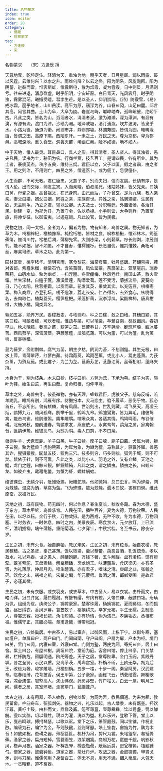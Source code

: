 ```yaml
---
title: 名物蒙求
index: true
icon: editor
order: 28
category:
  - 儒藏
  - 启蒙蒙学
tag:
  - 方逢辰
  - 宋
---
```


名物蒙求　　（宋）方逢辰 撰  

天尊地卑，乾坤定住。轻清为天，重浊为地。丽乎天者，日月星辰。润以雨露，鼓以风霆。云维何兴？以水之升。雨维何降？以云之烝。阳为阴系，风旋飚回。阳为阴蓄，迸裂而雷。惟霁斯虹，惟震斯电，散为烟霞，凝为雹霰。日中则昃，月满则亏。往来进退，消息盈虚。时乎阳明，宇宙轩豁。白日青天，光风霁月。时乎阴浊，霿雾混茫。曦娥受曀，彗孛生芒。是以圣人，抑阴崇阳。《诗》防霰雪，《易》戒冰霜。丽乎地者，山川岳渎。高平为原，窈深为谷。山脊曰冈，山足曰麓。邱言其高，阿言其曲。土山为阜，大阜为陵。岩崖岛屿，巘嶂岫岑。孤峰峭壁，绝峤平峦。凡此之类，皆名为山。滔滔者水，涓涓者泉。激为滩濑，深为潭渊。有涯有涘，有源有流。渡口为津，沙碛为洲。地泽陂塘，渚汀浦溆。坎井波涛，皆隶乎水。小路为径，通道为衢。闹则市井，静则郊墟。林圃苑囿，皆谓为园。畦畴垅亩，皆谓之田。高原下隰，西陌东阡。一耒之土，万民之天。尊为京都，卑为郡邑。高城深池，重关叠壁。洞蠡灭苗，崤函亡秦。险不如德，地不如人。  

中于天地，惟人最灵。耳目鼻口，具人之形。得其清者，圣人贤人。得其浊者，愚夫凡民。读书为士，耕田为农。行商坐贾，技艺百工。是谓四民，各有所业。其为士者，豪俊英杰。秩序五典，维持三纲。君臣以立，父子以匡。假之者霸，由之者王。用之则治，不用则亡。四民之外，僧道医卜。或为佣工，皂隶僮仆。  

人生而群，不可无教。君仁臣忠，父慈子孝。别而夫妇，信而友朋。长幼有序，是谓人伦。出而交际，师友主宾。入而亲睦，伯叔弟兄。诸姑姊妹，皆父党亲。曰姨曰舅，母党之姻。高曾祖父，在己身前。由己而后，子孙曾玄。是为九族，教人亲亲。妻父曰婚，婿父曰姻。同姓之亲，宗族百世。异姓之亲，姑舅甥婿。生民有欲，无主则争。乃立之君，辅以公卿。大夫及士，分职朝廷。外置诸侯，各治其民。封建一变，为郡为县。乃置守令，佐以丞掾。小争则讼，大争则兵。乃置军旅，将帅专征。以御蛮夷，以遏寇贼。凡此设官，皆为民极。  

民物之初，同一太极。全者为人，偏者为物。物有知者，鸟兽之属。物无知者，为草为木。椅桐梓杞，楩楠豫章。杶桧栝柏，皆材之良。枫柞梧楸，惟邓林木。筠篁蓧簜，惟谓川竹。松柏后凋，蒲柳先零。大则栋梁，小则薪蒸。棕长则剥，漆茂则刳。能不如拙，智不如愚。不才自寿，惟樗惟栎。长恶自伐，惟荆惟棘。桑柘可丝，麻枲可织。草木之功，此为第一。  

园林富贵，桃李秾华。清明杏雨，寒食梨花。海棠夸蜀，牡丹盛唐。药翻禁掖，薇对省郎。紫槿朱榴，棣棠石竹。含笑蔷薇，凤仙罂粟。荼蘼架上，萱草庭前。瑞香茉莉，山矾水仙。孰为幽贞，一扫浮丽。冬雪癯梅，秋风老桂。南国山茶，散火雪霜。兰生深林，自遁于荒。濂溪爱莲，陶潜爱菊。莲不受污，菊拔流俗。夏葵向日，乃心太阳。秋蓉拒霜，以质而章。花发其英，果敛其实。以充笾豆，椇榛枣栗。梅入商鼎，杏登孔坛。橘不逾淮，荔走长安。仁杏得名，去外食心，核桃得名，去肉取仁。植梨菱芡，樱笋枇杷。采莲折藕，沉李浮瓜。梁圆椑柿，唐真柑橙，大柚小橘，同类异名。  

孰如五谷，能养万民。黍稷菽麦，与稻则均。种之曰稼，敛之曰穑。其穗曰颖，其实曰粒。可酿者秫，可炊者粳。惟蔬与菜，可以芼羹，苹蘩召南，葵菽豳风。春初早韭，秋末晚菘，蒌高之苗，荻笋之茁。苣苦荠甘，芥辛莼滑。脆琼芦菔，甜冰蔓菁。西风菰芋，深雪菠茭。笋蕨葱薤，瓜瓠苋蒲。可以为齑，可以为菹。乱为荑稗，反害稼穑。  

蔓为藤罗，旁附荆棘。腐气为菌，朝生夕枯。阴润为苔，不刬则鉏。其生无根，曰水上萍。青蒲翠荇，红蓼白蘋。待霜葭菼，鸣雨芭蕉。或比小人，蒿史蓬萧。为获杂薰，为薋及葹。或比君子，为兰为芝。苣蘅芳芷，荃蕙江蓠。丝苓相附，蓬麻夹持。  

木身为干，别为枝条。木末曰杪，枝杪曰梢。方苞为蕊，下承为萼。结子为实，陨叶为萚。始生曰茁，再生曰蘖。复命归根，勾伸甲坼。  

草木之外，鸟兽虫豸。彼虽微物，亦有天理。蜂蚁君臣，虎狼父子。慈乌反哺，羔羊跪乳。睢鸠有别，鸿雁有序。豺獭报本，犬马恋主。驺不履草，恶伤乎物。狐必首丘，不忘所出。兽有麒麟，禽有凤凰。世治则出，世乱则藏。鸢飞戾天，高凌云烟，鹏搏九万，顺风孤骞。鹄举千里，鹤鸣九皋。鹓雏鸑鷟，皆为异毛。维彼鸷禽，能击鸟雀。维鹯维鹘，鹰隼雕鹗。喧啾众禽，各适其情。鸤鸠鸣雨，布谷催耕。北雁宾秋，蜀鹃送春。莺鹂求友，燕雀依人。水禽鸳鹭，鸥凫之属。家禽翰音，匪鹅伊鹜。维彼恶鸟，为鸱为鸮。毒人曰鸩，不孝曰枭。  

兽则牛羊，犬豕糜鹿。羊子曰羔，牛子曰犊。豕子曰豚，鹿子曰麛。犬属为狮，狮子曰猊。孰为猛兽？虎豹熊罴，为犀为象，为貅为貔。马称其才，骐骥骅骝。兽恶其诈，猩狙猿猴。鼫鼠五技，狡免三穴。技多则穷，巧多则拙。狐凭于城，则不可焚。鼠依于社，则不可熏。凡此之类，以比小人。羽毛之外，又有介鳞。天池之鲲，龙门之鲤，曰鲸曰鲵，鲈鳜鳣鲔，凡此之类，谓之鳞虫。鳞虫之长，曰蛟曰龙。如彼介虫，鼋鼍龟鳖，为蟹为虾，螺蚌蜗蛤。  

维彼倮虫，无鳞介羽，蚯蚓蜥蜴，鳅鳝蛇虺。他如微物，总曰虫豸。鸣为蝉蛩，网为蛛蟢。湿腐为蚋，草腐为萤。飞为蜂蝶，螫为蚊蝇。蠹木曰蚁，害稼曰螟。维此原蚕，衣被万民。  

天地之初，既有民物。苟无四时，何以作息？春生夏长，秋收冬藏。春为木德，盛于东方。草木甲坼，鸟兽孳育。人民在田，播种百谷。夏为火德，万物钦荣。人民在田，以籽以耘。金行于秋，万物敛揪。是为西成，无种不收。冬为水德，万物闭塞。三时务农，一时休息。四时之内，美景良辰。寒食禁火，元夕放灯。上已流杯，清明插柳。端午蒲觞，重阳菊酒。七夕穿针，中秋赏桂。冬至书云，除夜守岁。  

生民之初，未有火食。始自庖牺，教民炮炙。生民之初，未有粒食。始自农稷，教民稼穑。古之圣贤，奉己甚薄。饭以粝粱，羹以藜藿。禹恶旨酒，孔饭疏食。孝以菽水，礼以鸡黍。世之愚人，醉醲饱腥。万钱下著，五斗解酲。盘有淆核，馔有膻荤。翠釜紫驼，玉盘素鳞。解鼋胹蹯，烹龙炮玉。味薄齑盐，食厌梁肉。亦有圣贤，为礼薄厚，仲尼月肉，穆生醴酒。亦有君子，嗜味之清。庾郎之韭，张翰之莼。饮食之未，祸福之机。宋羹之偏，华元覆师。鲁酒之薄，邯郸受围。是故君子，必谨其微。  

生民之初，未有衣服。或衣羽皮，或衣草木。中古圣人，易以衣裳。由朴而文，由略而详。冠曰弁冕，屦曰履舄。有簪有缨，有绚有繶。大带曰绅，蔽膝曰韨。珩璜为佩，组绶为绂。纨绔公子，锦幛豪家。楚客珠履，杨姨锦花。夏而絺绤，冬而狐貉。昼日绣衣，香风罗幕。蓑笠牧子，袯襫耕夫。卒岁无褐，平生无襦。芰制高人，蓉裳逸客。裋褐长裙，角巾短帻。亦有矫情，伪为洁己。孝廉垢衣，丞相布被。惟儒守正，其服必端。章甫逢掖，博带峨冠。  

生民之初，穴处巢居。中古圣人，易以室庐。以御风雨，上栋下宇。以御冬寒，塞向墐户。单扉曰户，两户曰门。门阃曰闑，守户曰阍。户扇为扉，户本为枢。境门曰关，里门曰闾。内寝曰室，外寝曰堂。门侧为塾，两庑为厢。寄托曰庐，居土曰舍。累土曰台，有屋曰榭。周垣曰院，堂前为庭。客舍曰馆，停止曰亭。门关禁暴，栏杆防危。窗牖明通，阶戺等差。天子之居，堂尊陛卑。金门玉阙，紫殿丹墀。昔之圣贤，示民以质。尧尚茅茨，禹卑宫室。朴桷不斫，土阶无华。胡为后王，改俭为奢。峻宇雕墙，丹楹刻桷。五步一楼，十步一阁。秦皇阿房，汉武建章。临春结绮，花萼披香。侯王甲第，公子豪家。画栋飞云，绣甍结霞。舞榭歌楼，凉台燠馆。岩壑高人，溪山伟观。药房荪壁，竹户松关。白云一屋，明月三间。儒者之居，其室环堵，圭窦筚门，瓮牖蓬户。  

太古之初，未有用器，圣人始教，创物以智。为网为罟，教民佃通。为耒为耜，教民菑畲。杵臼舟车，弦弧剡矢。器物之兴，礼乐以起。古人燔黍，未有甑釜。抔饮汗尊，蕢桴土鼓。由朴而文，鼎鼐及鼒。笾豆篿簋，壶尊罍彝。饮以爵盏，罚以觯觥。瓮以实醢，俎以载牲。瓒以为灌，洗以为盥。礼以乐兴，登歌下管。堂上以乐，戛击鸣球。搏拊琴瑟，以歌以讴。堂下之乐，箫管鼗鼓。间以笙镛，作柷止敔。编磬为石，编钟为金。革则鼓鼗，丝则琴瑟。埙土笙匏，龠笛为竹。孰为木音！如敔如柷。蚕耕之器，薄槌筥筐。机杼为帛，剪尺为裳。耒耜鉏犁，畚锸蕢蓧。渔家之器，扁舟短棹，雪蓑雨笠，浪桨烟篙。商舸万柁，蛮舶千艘，帆影秋风，橹声月夜。酒家之器，杯柈盏斝，樽壶瓶罍，觥觞卮爵，罂瓮槽篘，榼觚锺勺。僧家之器，鼓磐钟鱼。道家之器，茶灶丹炉。攻战之器，金鼓铙镯，甲胄戈矛，剑弓刀槊。惟儒何用？身备百工，体无不具，用无不通。细入毫厘，大包天地。一贯精粗，道不离器。  

